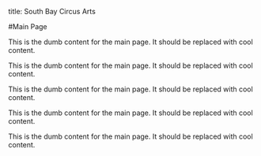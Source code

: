title: South Bay Circus Arts

#Main Page

This is the dumb content for the main page. It should be replaced with cool content.

This is the dumb content for the main page. It should be replaced with cool content.

This is the dumb content for the main page. It should be replaced with cool content.

This is the dumb content for the main page. It should be replaced with cool content.

This is the dumb content for the main page. It should be replaced with cool content.